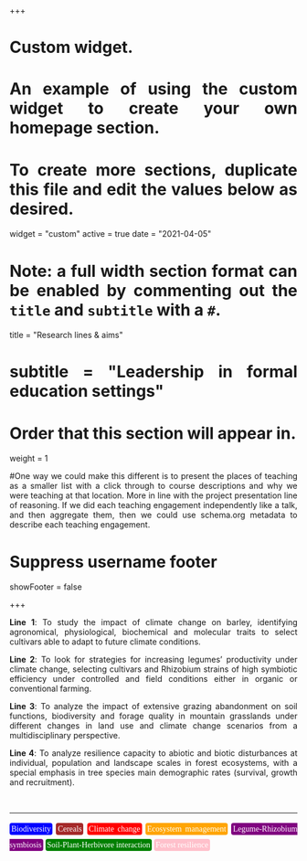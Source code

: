 +++
# Custom widget.
# An example of using the custom widget to create your own homepage section.
# To create more sections, duplicate this file and edit the values below as desired.
widget = "custom"
active = true
date = "2021-04-05"

# Note: a full width section format can be enabled by commenting out the `title` and `subtitle` with a `#`.
title = "Research lines & aims"
# subtitle = "Leadership in formal education settings"


# Order that this section will appear in.
weight = 1

#One way we could make this different is to present the places of teaching as a smaller list with a click through to course descriptions and why we were teaching at that location. More in line with the project presentation line of reasoning. If we did each teaching engagement independently like a talk, and then aggregate them, then we could use schema.org metadata to describe each teaching engagement.

# Suppress username footer
showFooter = false

+++

<body style="text-align:justify">

**Line 1**: To study the impact of climate change on barley, identifying agronomical, physiological, biochemical and molecular traits to select cultivars able to adapt to future climate conditions.


**Line 2**: To look for strategies for increasing legumes’ productivity under climate change, selecting cultivars and Rhizobium strains of high symbiotic efficiency under controlled and field conditions either
in organic or conventional farming.

**Line 3**: To analyze the impact of extensive grazing abandonment on soil functions, biodiversity and forage quality in mountain grasslands under different changes in land use and climate change scenarios from a multidisciplinary perspective.

**Line 4**: To analyze resilience capacity to abiotic and biotic disturbances at individual, population and landscape scales in forest ecosystems, with a special emphasis in tree species main demographic rates (survival, growth and recruitment).

</body>

<br>

---

<p style = "font-family:'Brush Script MT', cursive; line-height: 200%">
<span style="color:white; border-radius: 4px; padding: 3px; background-color:blue">Biodiversity</span>
<span style="color:white; border-radius: 4px; padding: 3px; background-color:brown">Cereals</span>
<span style="color:white; border-radius: 4px; padding: 3px; background-color:red">Climate change</span>
<span style="color:white; border-radius: 4px; padding: 3px; background-color:orange">Ecosystem management</span>
<span style="color:white; border-radius: 4px; padding: 3px; background-color:purple">Legume-Rhizobium symbiosis</span>
<span style="color:white; border-radius: 4px; padding: 3px; background-color:green">Soil-Plant-Herbivore interaction</span>
<span style="color:white; border-radius: 4px; padding: 3px; background-color:pink">Forest resilience</span>
</p>


